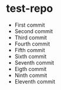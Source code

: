 # test-repo
- First commit
- Second commit
- Third commit
- Fourth commit
- Fifth commit
- Sixth commit
- Seventh commit
- Eigth commit
- Ninth commit
- Eleventh commit

